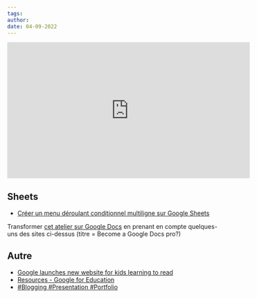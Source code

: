 ```yaml
---
tags:
author:
date: 04-09-2022
---
```


<iframe width="560" height="315" src="https://www.youtube.com/embed/bONCjKZenQw" title="YouTube video player" frameborder="0" allow="accelerometer; autoplay; clipboard-write; encrypted-media; gyroscope; picture-in-picture" allowfullscreen></iframe>

## Sheets
- [Créer un menu déroulant conditionnel multiligne sur Google Sheets](https://mychromebook.fr/creer-un-menu-deroulant-conditionnel-multiligne-sur-google-sheets/)

Transformer [cet atelier sur Google Docs](https://docs.google.com/document/d/1aGHr8pVqxHJMO6_hMP7SIPPg5HuFQzeRrX_sAxBy_KY/edit#heading=h.htb66bfu3l2p) en prenant en compte quelques-uns des sites ci-dessus (titre = Become a Google Docs pro?)

## Autre
- [Google launches new website for kids learning to read](https://www.theverge.com/2022/8/9/23297565/google-read-along-diya-pc-beta-release)
- [Resources - Google for Education](https://edu.google.com/intl/en_ALL/for-educators/resources/)
- [#Blogging #Presentation #Portfolio](https://docs.google.com/document/u/2/d/1toehDUxQOkP7fEOlL3XLg2XZrvuVPrw3t_jJMNNGRJA/mobilebasic)